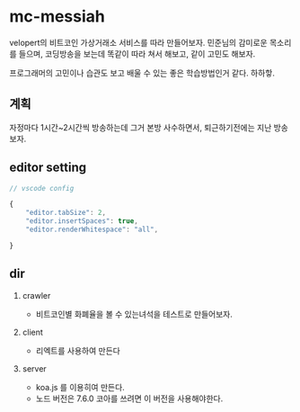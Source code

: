 # mc-messiah
velopert의 비트코인 가상거래소 서비스를 따라 만들어보자.
민준님의 감미로운 목소리를 들으며, 코딩방송을 보는데 똑같이 따라 쳐서 해보고, 같이 고민도 해보자.

프로그래머의 고민이나 습관도 보고 배울 수 있는 좋은 학습방법인거 같다. 하하핳.


## 계획
자정마다 1시간~2시간씩 방송하는데 그거 본방 사수하면서, 퇴근하기전에는 지난 방송 보자.


## editor setting 

``` js
// vscode config 

{
    "editor.tabSize": 2,
    "editor.insertSpaces": true,
    "editor.renderWhitespace": "all",

}


```


## dir

1. crawler 
    - 비트코인별 화폐율을 볼 수 있는녀석을 테스트로 만들어보자.

2. client
    - 리엑트를 사용하여 만든다

3. server 
    - koa.js 를 이용히여 만든다.
    - 노드 버전은 7.6.0 코아를 쓰려면 이 버전을 사용해야한다. 

